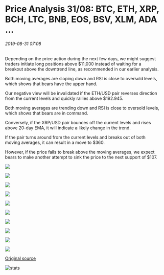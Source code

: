 # Price Analysis 31/08: BTC, ETH, XRP, BCH, LTC, BNB, EOS, BSV, XLM, ADA ...

###### 2019-08-31 07:08

Depending on the price action during the next few days, we might suggest traders initiate long positions above $11,000 instead of waiting for a breakout above the downtrend line, as recommended in our earlier analysis.

Both moving averages are sloping down and RSI is close to oversold levels, which shows that bears have the upper hand.

Our negative view will be invalidated if the ETH/USD pair reverses direction from the current levels and quickly rallies above $192.945.

Both moving averages are trending down and RSI is close to oversold levels, which shows that bears are in command.

Conversely, if the XRP/USD pair bounces off the current levels and rises above 20-day EMA, it will indicate a likely change in the trend.

If the pair turns around from the current levels and breaks out of both moving averages, it can result in a move to $360.

However, if the price fails to break above the moving averages, we expect bears to make another attempt to sink the price to the next support of $107.

![](https://s3.cointelegraph.com/storage/uploads/view/e3e7a5e73039e1f70fd32291ceea9b16.png)

![](https://s3.cointelegraph.com/storage/uploads/view/29b854b46724aa9cec211e731bb9d8d7.png)

![](https://s3.cointelegraph.com/storage/uploads/view/eacdb277493d7451588fa48510eef013.png)

![](https://s3.cointelegraph.com/storage/uploads/view/277d6c889dae6e852f52c81497744435.png)

![](https://s3.cointelegraph.com/storage/uploads/view/9e380b4dc1728cd298b8a8a7591fc5b9.png)

![](https://s3.cointelegraph.com/storage/uploads/view/e8fbc8667d708c2ea14a49cddbf9ef33.png)

![](https://s3.cointelegraph.com/storage/uploads/view/15d93a16a1507dd9c517e1832cf834d1.png)

![](https://s3.cointelegraph.com/storage/uploads/view/d35077bc78b9b99dbbb981d04d47bed8.png)

![](https://s3.cointelegraph.com/storage/uploads/view/1ad52631eaff2711769edbc0259515de.png)

![](https://s3.cointelegraph.com/storage/uploads/view/debaaea30b4c8a95e47225317ea242a0.png)

[Original source](https://cointelegraph.com/news/price-analysis-31-08-btc-eth-xrp-bch-ltc-bnb-eos-bsv-xlm-ada)

![stats](https://c.statcounter.com/11760860/0/a89fa40b/1/ "stats")